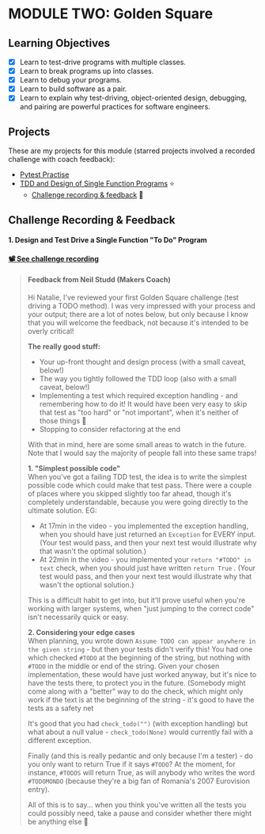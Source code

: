 # MODULE TWO: Golden Square

## Learning Objectives

- [x] Learn to test-drive programs with multiple classes.
- [x] Learn to break programs up into classes.
- [x] Learn to debug your programs.
- [x] Learn to build software as a pair.
- [x] Learn to explain why test-driving, object-oriented design, debugging, and pairing are powerful practices for software engineers.

## Projects

These are my projects for this module (starred projects involved a recorded challenge with coach feedback):
- [Pytest Practise](https://github.com/NatalieJClark/pytest_practice)
- [TDD and Design of Single Function Programs](https://github.com/NatalieJClark/single_function)  ⭐️ 
    - <a href=[#1-design-and-test-drive-a-single-function-to-do-program)>Challenge recording & feedback</a> 👀 

## Challenge Recording & Feedback

#### 1. Design and Test Drive a Single Function "To Do" Program

#### [📽️ See challenge recording](https://drive.google.com/drive/folders/1kB9lD91LWhyiBVawerLoZQ2PWkOe9YA9)

> #### Feedback from Neil Studd (Makers Coach)
> Hi Natalie, I've reviewed your first Golden Square challenge (test driving a TODO method). I was very impressed with your process and your output; there are a lot of notes below, but only because I know that you will welcome the feedback, not because it's intended to be overly critical!
>
> **The really good stuff:**  
> - Your up-front thought and design process (with a small caveat, below!)
> - The way you tightly followed the TDD loop (also with a small caveat, below!)
> - Implementing a test which required exception handling - and remembering how to do it! It would have been very easy to skip that test as "too hard" or "not important", when it's neither of those things :slightly_smiling_face:
> - Stopping to consider refactoring at the end  
> 
> With that in mind, here are some small areas to watch in the future. Note that I would say the majority of people fall into these same traps!
>
> **1. "Simplest possible code"**  
> When you've got a failing TDD test, the idea is to write the simplest possible code which could make that test pass. There were a couple of places where you skipped slightly too far ahead, though it's completely understandable, because you were going directly to the ultimate solution. EG:
> - At 17min in the video - you implemented the exception handling, when you should have just returned an `Exception` for EVERY input. (Your test would pass, and then your next test would illustrate why that wasn't the optimal solution.)
> - At 22min in the video - you implemented your `return "#TODO" in text` check, when you should just have written `return True` . (Your test would pass, and then your next test would illustrate why that wasn't the optional solution.)
> 
> This is a difficult habit to get into, but it'll prove useful when you're working with larger systems, when "just jumping to the correct code" isn't necessarily quick or easy.
>
> **2. Considering your edge cases**  
> When planning, you wrote down `Assume TODO can appear anywhere in the given string` - but then your tests didn't verify this! You had one which checked `#TODO` at the beginning of the string, but nothing with `#TODO` in the middle or end of the string. Given your chosen implementation, these would have just worked anyway, but it's nice to have the tests there, to protect you in the future. (Somebody might come along with a "better" way to do the check, which might only work if the text is at the beginning of the string - it's good to have the tests as a safety net  
>
> It's good that you had `check_todo("")` (with exception handling) but what about a null value - `check_todo(None)` would currently fail with a different exception.  
>
> Finally (and this is really pedantic and only because I'm a tester) - do you only want to return True if it says `#TODO`? At the moment, for instance, `#TODOS` will return True, as will anybody who writes the word `#TODOMONDO` (because they're a big fan of Romania's 2007 Eurovision entry).  
>
> All of this is to say... when you think you've written all the tests you could possibly need, take a pause and consider whether there might be anything else :slightly_smiling_face:  
